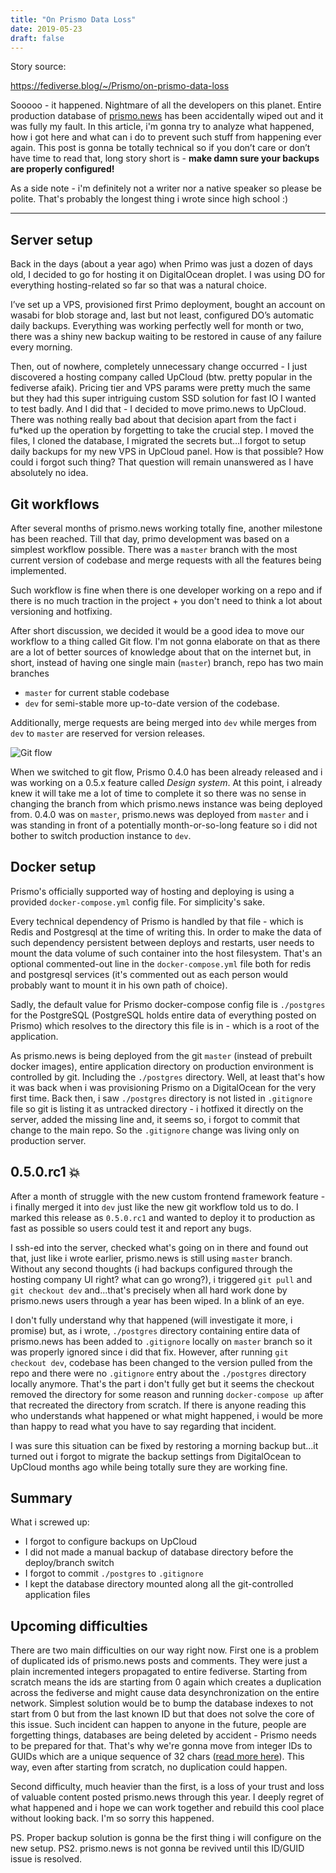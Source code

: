 ```yaml
---
title: "On Prismo Data Loss" 
date: 2019-05-23 
draft: false 
---
```


Story source:

https://fediverse.blog/~/Prismo/on-prismo-data-loss


Sooooo - it happened. Nightmare of all the developers on this planet. Entire
production database of [prismo.news](https://prismo.news) has been
accidentally wiped out and it was fully my fault. In this article, i'm gonna
try to analyze what happened, how i got here and what can i do to prevent such
stuff from happening ever again. This post is gonna be totally technical so if
you don’t care or don’t have time to read that, long story short is - **make
damn sure your backups are properly configured!**

As a side note - i'm definitely not a writer nor a native speaker so please be
polite. That's probably the longest thing i wrote since high school :)

* * *

## Server setup

Back in the days (about a year ago) when Primo was just a dozen of days old, I
decided to go for hosting it on DigitalOcean droplet. I was using DO for
everything hosting-related so far so that was a natural choice.

I’ve set up a VPS, provisioned first Primo deployment, bought an account on
wasabi for blob storage and, last but not least, configured DO’s automatic
daily backups. Everything was working perfectly well for month or two, there
was a shiny new backup waiting to be restored in cause of any failure every
morning.

Then, out of nowhere, completely unnecessary change occurred - I just
discovered a hosting company called UpCloud (btw. pretty popular in the
fediverse afaik). Pricing tier and VPS params were pretty much the same but
they had this super intriguing custom SSD solution for fast IO I wanted to
test badly. And I did that - I decided to move primo.news to UpCloud. There
was nothing really bad about that decision apart from the fact i fu*ked up the
operation by forgetting to take the crucial step. I moved the files, I cloned
the database, I migrated the secrets but…I forgot to setup daily backups for
my new VPS in UpCloud panel. How is that possible? How could i forgot such
thing? That question will remain unanswered as I have absolutely no idea.

## Git workflows

After several months of prismo.news working totally fine, another milestone
has been reached. Till that day, primo development was based on a simplest
workflow possible. There was a `master` branch with the most current version
of codebase and merge requests with all the features being implemented.

Such workflow is fine when there is one developer working on a repo and if
there is no much traction in the project + you don't need to think a lot about
versioning and hotfixing.

After short discussion, we decided it would be a good idea to move our
workflow to a thing called Git flow. I'm not gonna elaborate on that as there
are a lot of better sources of knowledge about that on the internet but, in
short, instead of having one single main (`master`) branch, repo has two main
branches

  * `master` for current stable codebase
  * `dev` for semi-stable more up-to-date version of the codebase.

Additionally, merge requests are being merged into `dev` while merges from
`dev` to `master` are reserved for version releases.

![Git
flow](https://fediverse.blog/static/media/EF82AA5C-3999-6D1D-9911-EB7043FFC931.png)

When we switched to git flow, Prismo 0.4.0 has been already released and i was
working on a 0.5.x feature called _Design system_. At this point, i already
knew it will take me a lot of time to complete it so there was no sense in
changing the branch from which prismo.news instance was being deployed from.
0.4.0 was on `master`, prismo.news was deployed from `master` and i was
standing in front of a potentially month-or-so-long feature so i did not
bother to switch production instance to `dev`.

## Docker setup

Prismo's officially supported way of hosting and deploying is using a provided
`docker-compose.yml` config file. For simplicity's sake.

Every technical dependency of Prismo is handled by that file - which is Redis
and Postgresql at the time of writing this. In order to make the data of such
dependency persistent between deploys and restarts, user needs to mount the
data volume of such container into the host filesystem. That's an optional
commented-out line in the `docker-compose.yml` file both for redis and
postgresql services (it's commented out as each person would probably want to
mount it in his own path of choice).

Sadly, the default value for Prismo docker-compose config file is `./postgres`
for the PostgreSQL (PostgreSQL holds entire data of everything posted on
Prismo) which resolves to the directory this file is in - which is a root of
the application.

As prismo.news is being deployed from the git `master` (instead of prebuilt
docker images), entire application directory on production environment is
controlled by git. Including the `./postgres` directory. Well, at least that's
how it was back when i was provisioning Prismo on a DigitalOcean for the very
first time. Back then, i saw `./postgres` directory is not listed in
`.gitignore` file so git is listing it as untracked directory - i hotfixed it
directly on the server, added the missing line and, it seems so, i forgot to
commit that change to the main repo. So the `.gitignore` change was living
only on production server.

## 0.5.0.rc1 💥

After a month of struggle with the new custom frontend framework feature - i
finally merged it into `dev` just like the new git workflow told us to do. I
marked this release as `0.5.0.rc1` and wanted to deploy it to production as
fast as possible so users could test it and report any bugs.

I ssh-ed into the server, checked what's going on in there and found out that,
just like i wrote earlier, prismo.news is still using `master` branch. Without
any second thoughts (i had backups configured through the hosting company UI
right? what can go wrong?), i triggered `git pull` and `git checkout dev`
and...that's precisely when all hard work done by prismo.news users through a
year has been wiped. In a blink of an eye.

I don't fully understand why that happened (will investigate it more, i
promise) but, as i wrote, `./postgres` directory containing entire data of
prismo.news has been added to `.gitignore` locally on `master` branch so it
was properly ignored since i did that fix. However, after running `git
checkout dev`, codebase has been changed to the version pulled from the repo
and there were no `.gitignore` entry about the `./postgres` directory locally
anymore. That's the part i don't fully get but it seems the checkout removed
the directory for some reason and running `docker-compose up` after that
recreated the directory from scratch. If there is anyone reading this who
understands what happened or what might happened, i would be more than happy
to read what you have to say regarding that incident.

I was sure this situation can be fixed by restoring a morning backup but...it
turned out i forgot to migrate the backup settings from DigitalOcean to
UpCloud months ago while being totally sure they are working fine.

## Summary

What i screwed up:

  * I forgot to configure backups on UpCloud
  * I did not made a manual backup of database directory before the deploy/branch switch
  * I forgot to commit `./postgres` to `.gitignore`
  * I kept the database directory mounted along all the git-controlled application files

## Upcoming difficulties

There are two main difficulties on our way right now. First one is a problem
of duplicated ids of prismo.news posts and comments. They were just a plain
incremented integers propagated to entire fediverse. Starting from scratch
means the ids are starting from 0 again which creates a duplication across the
fediverse and might cause data desynchronization on the entire network.
Simplest solution would be to bump the database indexes to not start from 0
but from the last known ID but that does not solve the core of this issue.
Such incident can happen to anyone in the future, people are forgetting
things, databases are being deleted by accident - Prismo needs to be prepared
for that. That's why we're gonna move from integer IDs to GUIDs which are a
unique sequence of 32 chars ([read more
here](https://en.wikipedia.org/wiki/Universally_unique_identifier)). This way,
even after starting from scratch, no duplication could happen.

Second difficulty, much heavier than the first, is a loss of your trust and
loss of valuable content posted prismo.news through this year. I deeply regret
of what happened and i hope we can work together and rebuild this cool place
without looking back. I'm so sorry this happened.

PS. Proper backup solution is gonna be the first thing i will configure on the
new setup. PS2. prismo.news is not gonna be revived until this ID/GUID issue
is resolved.

